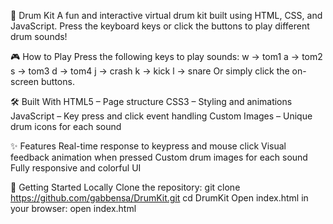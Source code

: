 🥁 Drum Kit
A fun and interactive virtual drum kit built using HTML, CSS, and JavaScript. Press the keyboard keys or click the buttons to play different drum sounds!

🎮 How to Play
Press the following keys to play sounds:
w → tom1
a → tom2
s → tom3
d → tom4
j → crash
k → kick
l → snare
Or simply click the on-screen buttons.

🛠️ Built With
HTML5 – Page structure
CSS3 – Styling and animations
JavaScript – Key press and click event handling
Custom Images – Unique drum icons for each sound

✨ Features
Real-time response to keypress and mouse click
Visual feedback animation when pressed
Custom drum images for each sound
Fully responsive and colorful UI

🚀 Getting Started Locally
Clone the repository:
git clone https://github.com/gabbensa/DrumKit.git
cd DrumKit
Open index.html in your browser:
open index.html  
